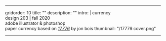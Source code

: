 ---

gridorder: 10
title: ""
description: ""
intro: |
 currency <br>
 design 203 | fall 2020 <br>
 adobe illustrator & photoshop <br>
 paper currency based on <i><a href="https://www.sbnation.com/a/17776-football" target="_blank">17776</a></i> by jon bois
thumbnail: "/17776 cover.png"

---